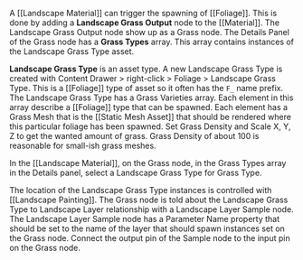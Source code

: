 A [[Landscape Material]] can trigger the spawning of [[Foliage]].
This is done by adding a **Landscape Grass Output** node to the [[Material]].
The Landscape Grass Output node show up as a Grass node.
The Details Panel of the Grass node has a **Grass Types** array.
This array contains instances of the Landscape Grass Type asset.

**Landscape Grass Type** is an asset type.
A new Landscape Grass Type is created with Content Drawer > right-click > Foliage > Landscape Grass Type.
This is a [[Foliage]] type of asset so it often has the `F_` name prefix.
The Landscape Grass Type has a Grass Varieties array.
Each element in this array describe a [[Foliage]] type that can be spawned.
Each element has a Grass Mesh that is the [[Static Mesh Asset]] that should be rendered where this particular foliage has been spawned.
Set Grass Density and Scale X, Y, Z to get the wanted amount of grass.
Grass Density of about 100 is reasonable for small-ish grass meshes.

In the [[Landscape Material]], on the Grass node, in the Grass Types array in the Details panel, select a Landscape Grass Type for Grass Type.

The location of the Landscape Grass Type instances is controlled with [[Landscape Painting]].
The Grass node is told about the Landscape Grass Type to Landscape Layer relationship with a Landscape Layer Sample node.
The Landscape Layer Sample node has a Parameter Name property that should be set to the name of the layer that should spawn instances set on the Grass node.
Connect the output pin of the Sample node to the input pin on the Grass node.

